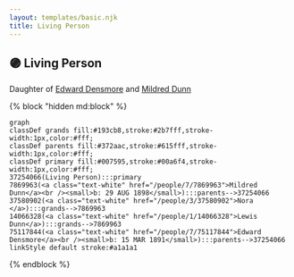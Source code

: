 ```yaml
---
layout: templates/basic.njk
title: Living Person
---
```

## 🟣 Living Person

Daughter of [Edward Densmore](/people/7/75117844) and [Mildred Dunn](/people/7/7869963)

{% block "hidden md:block" %}
```mermaid
graph
classDef grands fill:#193cb8,stroke:#2b7fff,stroke-width:1px,color:#fff;
classDef parents fill:#372aac,stroke:#615fff,stroke-width:1px,color:#fff;
classDef primary fill:#007595,stroke:#00a6f4,stroke-width:1px,color:#fff;
37254066(Living Person):::primary
7869963(<a class="text-white" href="/people/7/7869963">Mildred Dunn</a><br /><small>b: 29 AUG 1898</small>):::parents-->37254066
37580902(<a class="text-white" href="/people/3/37580902">Nora </a>):::grands-->7869963
14066328(<a class="text-white" href="/people/1/14066328">Lewis Dunn</a>):::grands-->7869963
75117844(<a class="text-white" href="/people/7/75117844">Edward Densmore</a><br /><small>b: 15 MAR 1891</small>):::parents-->37254066
linkStyle default stroke:#a1a1a1
```
{% endblock %}
